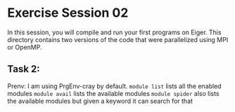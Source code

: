 # Exercise Session 02 #
In this session, you will compile and run your first programs on Eiger. This directory contains two versions of the code that were parallelized using MPI or OpenMP.

## Task 2:
Prenv: I am using PrgEnv-cray by default.
`module list` lists all the enabled modules
`module avail` lists the available modules
`module spider` also lists the available modules but given a keyword it can search for that
